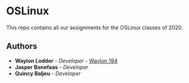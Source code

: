 # OSLinux
This repo contains all our assignments for the OSLinux classes of 2020.

## Authors
* **Waylon Lodder** - *Developer* - [Waylon 194](https://github.com/Waylon194)
* **Jasper Bonefaas** - *Developer*
* **Quincy Baljeu** - *Developer*
